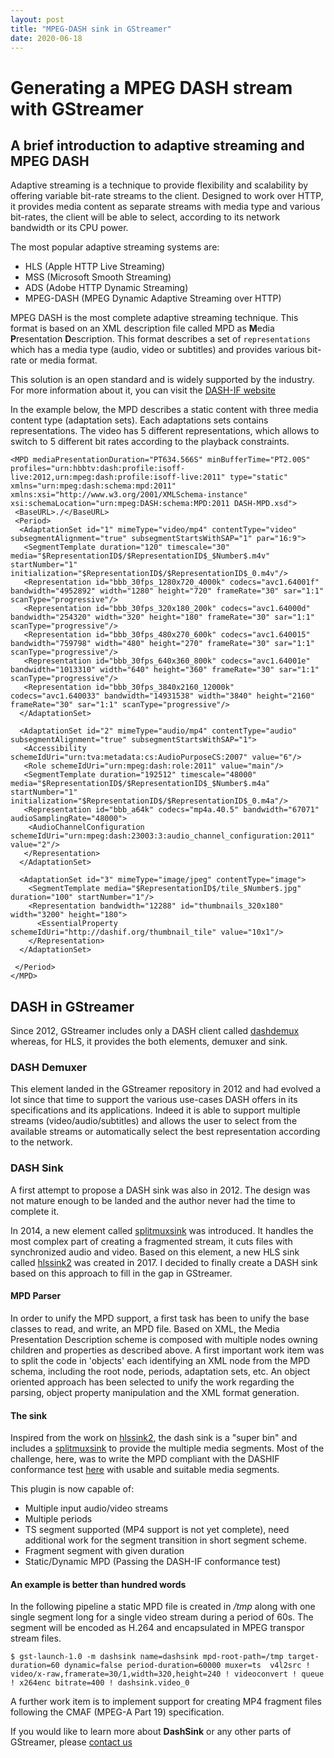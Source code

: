 ```yaml
---
layout: post
title: "MPEG-DASH sink in GStreamer"
date: 2020-06-18
---
```


# Generating a MPEG DASH stream with GStreamer

## A brief introduction to adaptive streaming and MPEG DASH

Adaptive streaming is a technique to provide flexibility and scalability by offering variable bit-rate streams to the client.
Designed to work over HTTP, it provides media content as separate streams with media type and various bit-rates, the client will be able to select, according to its network bandwidth or its CPU power.

The most popular adaptive streaming systems are:

  - HLS (Apple HTTP Live Streaming)
  - MSS (Microsoft Smooth Streaming)
  - ADS (Adobe HTTP Dynamic Streaming)
  - MPEG-DASH (MPEG Dynamic Adaptive Streaming over HTTP)


MPEG DASH is the most complete adaptive streaming technique. This format is based on an XML description file called MPD as **M**edia **P**resentation **D**escription. This format describes a set of `representations` which has a media type (audio, video or subtitles) and provides various bit-rate or media format.

This solution is an open standard and is widely supported by the industry. For more information about it, you can visit the [DASH-IF website](https://dashif.org/)

In the example below, the MPD describes a static content with three media content type (adaptation sets). Each adaptations sets contains representations. The video has 5 different representations, which allows to switch to 5 different bit rates according to the playback constraints.

```
<MPD mediaPresentationDuration="PT634.566S" minBufferTime="PT2.00S" profiles="urn:hbbtv:dash:profile:isoff-live:2012,urn:mpeg:dash:profile:isoff-live:2011" type="static" xmlns="urn:mpeg:dash:schema:mpd:2011" xmlns:xsi="http://www.w3.org/2001/XMLSchema-instance" xsi:schemaLocation="urn:mpeg:DASH:schema:MPD:2011 DASH-MPD.xsd">
 <BaseURL>./</BaseURL>
 <Period>
  <AdaptationSet id="1" mimeType="video/mp4" contentType="video" subsegmentAlignment="true" subsegmentStartsWithSAP="1" par="16:9">
   <SegmentTemplate duration="120" timescale="30" media="$RepresentationID$/$RepresentationID$_$Number$.m4v" startNumber="1" initialization="$RepresentationID$/$RepresentationID$_0.m4v"/>
   <Representation id="bbb_30fps_1280x720_4000k" codecs="avc1.64001f" bandwidth="4952892" width="1280" height="720" frameRate="30" sar="1:1" scanType="progressive"/>
   <Representation id="bbb_30fps_320x180_200k" codecs="avc1.64000d" bandwidth="254320" width="320" height="180" frameRate="30" sar="1:1" scanType="progressive"/>
   <Representation id="bbb_30fps_480x270_600k" codecs="avc1.640015" bandwidth="759798" width="480" height="270" frameRate="30" sar="1:1" scanType="progressive"/>
   <Representation id="bbb_30fps_640x360_800k" codecs="avc1.64001e" bandwidth="1013310" width="640" height="360" frameRate="30" sar="1:1" scanType="progressive"/>
   <Representation id="bbb_30fps_3840x2160_12000k" codecs="avc1.640033" bandwidth="14931538" width="3840" height="2160" frameRate="30" sar="1:1" scanType="progressive"/>
  </AdaptationSet>

  <AdaptationSet id="2" mimeType="audio/mp4" contentType="audio" subsegmentAlignment="true" subsegmentStartsWithSAP="1">
   <Accessibility schemeIdUri="urn:tva:metadata:cs:AudioPurposeCS:2007" value="6"/>
   <Role schemeIdUri="urn:mpeg:dash:role:2011" value="main"/>
   <SegmentTemplate duration="192512" timescale="48000" media="$RepresentationID$/$RepresentationID$_$Number$.m4a" startNumber="1" initialization="$RepresentationID$/$RepresentationID$_0.m4a"/>
   <Representation id="bbb_a64k" codecs="mp4a.40.5" bandwidth="67071" audioSamplingRate="48000">
    <AudioChannelConfiguration schemeIdUri="urn:mpeg:dash:23003:3:audio_channel_configuration:2011" value="2"/>
   </Representation>
  </AdaptationSet>

  <AdaptationSet id="3" mimeType="image/jpeg" contentType="image">
    <SegmentTemplate media="$RepresentationID$/tile_$Number$.jpg" duration="100" startNumber="1"/>
    <Representation bandwidth="12288" id="thumbnails_320x180" width="3200" height="180">
      <EssentialProperty schemeIdUri="http://dashif.org/thumbnail_tile" value="10x1"/>
    </Representation>
  </AdaptationSet>

 </Period>
</MPD>
```

## DASH in GStreamer

Since 2012, GStreamer includes only a DASH client called [dashdemux](https://gstreamer.freedesktop.org/documentation/dashdemux/index.html?gi-language=c) whereas, for HLS, it provides the both elements, demuxer and sink.

### DASH Demuxer

This element landed in the GStreamer repository in 2012 and had evolved a lot since that time to support the various use-cases DASH offers in its specifications and its applications. Indeed it is able to support multiple streams (video/audio/subtitles) and allows the user to select from the available streams or automatically select the best representation according to the network.

### DASH Sink

A first attempt to propose a DASH sink was also in 2012. The design was not mature enough to be landed and the author never had the time to complete it.

In 2014, a new element called [splitmuxsink](https://gstreamer.freedesktop.org/documentation/multifile/splitmuxsink.html) was introduced. It handles the most complex part of creating a fragmented stream, it cuts files with synchronized audio and video. Based on this element, a new HLS sink called [hlssink2](https://gstreamer.freedesktop.org/documentation/hls/hlssink2.html) was created in 2017. I decided to finally create a DASH sink based on this approach to fill in the gap in GStreamer.

#### MPD Parser

In order to unify the MPD support, a first task has been to unify the base classes to read, and write, an MPD file. Based on XML, the Media Presentation Description scheme is composed with multiple nodes owning children and properties as described above.
A first important work item was to split the code in 'objects' each identifying an XML node from the MPD schema, including the root node, periods, adaptation sets, etc. An object oriented approach has been selected to unify the work regarding the parsing, object property manipulation and the XML format generation.

#### The sink

Inspired from the work on [hlssink2](https://gstreamer.freedesktop.org/documentation/hls/hlssink2.html?gi-language=c), the dash sink is a "super bin" and includes a [splitmuxsink](https://gstreamer.freedesktop.org/documentation/multifile/splitmuxsink.html?gi-language=c) to provide the multiple media segments. Most of the challenge, here, was to write the MPD compliant with the DASHIF conformance test [here](https://conformance.dashif.org/) with usable and suitable media segments.

This plugin is now capable of:

 * Multiple input audio/video streams
 * Multiple periods
 * TS segment supported (MP4 support is not yet complete), need additional work for the segment transition in short segment scheme.
 * Fragment segment with given duration
 * Static/Dynamic MPD (Passing the DASH-IF conformance test)

#### An example is better than hundred words

In the following pipeline a static MPD file is created in */tmp* along with one single segment long for a single video stream during a period of 60s. The segment will be encoded as H.264 and encapsulated in MPEG transpor stream files.

```
$ gst-launch-1.0 -m dashsink name=dashsink mpd-root-path=/tmp target-duration=60 dynamic=false period-duration=60000 muxer=ts  v4l2src ! video/x-raw,framerate=30/1,width=320,height=240 ! videoconvert ! queue ! x264enc bitrate=400 ! dashsink.video_0
```

A further work item is to implement support for creating MP4 fragment files following the CMAF (MPEG-A Part 19) specification.

If you would like to learn more about **DashSink** or any other parts of GStreamer, please [contact us](https://www.collabora.com/contact-us.html)
